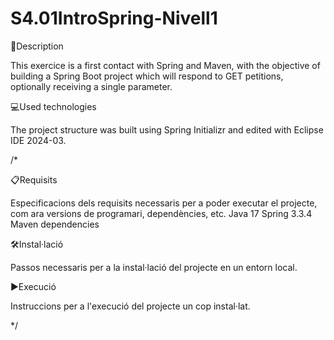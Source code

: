 # S4.01IntroSpring-Nivell1

📄Description

This exercice is a first contact with Spring and Maven, with the objective of building a Spring Boot project which will respond to GET petitions, optionally receiving a single parameter.


💻Used technologies

The project structure was built using Spring Initializr and edited with Eclipse IDE 2024-03. 

/*

📋Requisits

Especificacions dels requisits necessaris per a poder executar el projecte, com ara versions de programari, dependències, etc.
Java 17
Spring 3.3.4
Maven dependencies


🛠️Instal·lació

Passos necessaris per a la instal·lació del projecte en un entorn local.


▶️Execució

Instruccions per a l'execució del projecte un cop instal·lat.



*/
